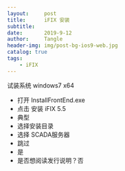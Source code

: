 ```yaml
---
layout:     post
title:      iFIX 安装
subtitle:   
date:       2019-9-12
author:     Tangle
header-img: img/post-bg-ios9-web.jpg
catalog: true
tags:
    - iFIX
---
```


试装系统 windows7 x64

- 打开 InstallFrontEnd.exe
- 点击 安装 iFIX 5.5
- 典型
- 选择安装目录
- 选择 SCADA服务器
- 跳过
- 是
- 是否想阅读发行说明？否
